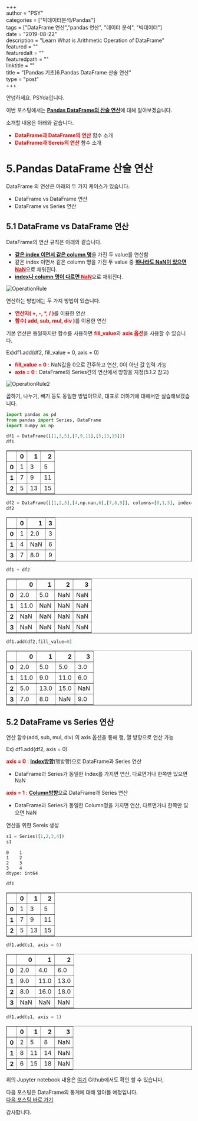 
+++  
author = "PSY"  
categories = ["빅데이터분석/Pandas"]  
tags = ["DataFrame 연산","pandas 연산", "데이터 분석", "빅데이터"]  
date = "2019-08-22"  
description = "Learn What is Arithmetic Operation of DataFrame"  
featured = ""  
featuredalt = ""  
featuredpath = ""  
linktitle = ""  
title = "[Pandas 기초]6.Pandas DataFrame 산술 연산"  
type = "post"  
+++  

안녕하세요. PSYda입니다.

이번 포스팅에서는 <strong><u>Pandas DataFrame의 산술 연산</u></strong>에 대해 알아보겠습니다.

소개할 내용은 아래와 같습니다.



<div id="summary">
<ul>
    <li><strong><span style = "color:red">DataFrame과 DataFrame의 연산</strong></span> 함수 소개</li>
    <li><strong><span style = "color:red">DataFrame과 Sereis의 연산</strong></span> 함수 소개</li>
      
</ul>  

</div>

# 5.Pandas DataFrame 산술 연산

DataFrame 의 연산은 아래의 두 가지 케이스가 있습니다.

- DataFrame vs DataFrame 연산
- DataFrame vs Series 연산

## 5.1 DataFrame vs DataFrame 연산

DataFrame의 연산 규칙은 아래와 같습니다.

- <strong><u>같은 index 이면서 같은 column 명</u></strong>을 가진 두 value를 연산함
- 같은 index 이면서 같은 column 명을 가진 두 value 중 <strong><u>하나라도 NaN이 있으면 <span style = "color:red">NaN</span></u></strong>으로 채워진다.
- <strong><u>index나 column 명이 다르면 <span style = "color:red">NaN</span></u></strong>으로 채워진다.
<div class = "CenterImg">
<img src = "/img/Pandas/OperationRule.jpg" alt="OperationRule" />
</div>

연산하는 방법에는 두 가지 방법이 있습니다.

- <strong><span style = "color:red">연산자( +, -, *, / )</span></strong>를 이용한 연산
- <strong><span style = "color:red">함수( add, sub, mul, div )</span></strong>를 이용한 연산 

기본 연산은 동일하지만 함수를 사용하면 <strong><span style = "color:red">fill_value</span></strong>와 <strong><span style = "color:red">axis 옵션</span></strong>을 사용할 수 있습니다.

Ex)<span class = "hlblock">df1.add(df2, fill_value = 0, axis = 0)</span>

- <strong><span style = "color:red">fill_value = 0</span></strong> : NaN값을 0으로 간주하고 연산, 0이 아닌 값 입력 가능
- <strong><span style = "color:red">axis = 0</span></strong> : DataFrame와 Series간의 연산에서 방향을 지정(5.1.2 참고)
<div class = "CenterImg">
<img src = "/img/Pandas/OperationRule2.jpg" alt="OperationRule2" />
</div>

곱하기, 나누기, 빼기 등도 동일한 방법이므로, 대표로 더하기에 대해서만 실습해보겠습니다.


```python
import pandas as pd
from pandas import Series, DataFrame
import numpy as np
```


```python
df1 = DataFrame([[1,3,5],[7,9,11],[5,13,15]])
df1
```




<div>
<style scoped>
    .dataframe tbody tr th:only-of-type {
        vertical-align: middle;
    }

    .dataframe tbody tr th {
        vertical-align: top;
    }

    .dataframe thead th {
        text-align: right;
    }
</style>
<table border="1" class="dataframe">
  <thead>
    <tr style="text-align: right;">
      <th></th>
      <th>0</th>
      <th>1</th>
      <th>2</th>
    </tr>
  </thead>
  <tbody>
    <tr>
      <th>0</th>
      <td>1</td>
      <td>3</td>
      <td>5</td>
    </tr>
    <tr>
      <th>1</th>
      <td>7</td>
      <td>9</td>
      <td>11</td>
    </tr>
    <tr>
      <th>2</th>
      <td>5</td>
      <td>13</td>
      <td>15</td>
    </tr>
  </tbody>
</table>
</div>




```python
df2 = DataFrame([[1,2,3],[4,np.nan,6],[7,8,9]], columns=[0,1,3], index=[0,1,3])
df2
```




<div>
<style scoped>
    .dataframe tbody tr th:only-of-type {
        vertical-align: middle;
    }

    .dataframe tbody tr th {
        vertical-align: top;
    }

    .dataframe thead th {
        text-align: right;
    }
</style>
<table border="1" class="dataframe">
  <thead>
    <tr style="text-align: right;">
      <th></th>
      <th>0</th>
      <th>1</th>
      <th>3</th>
    </tr>
  </thead>
  <tbody>
    <tr>
      <th>0</th>
      <td>1</td>
      <td>2.0</td>
      <td>3</td>
    </tr>
    <tr>
      <th>1</th>
      <td>4</td>
      <td>NaN</td>
      <td>6</td>
    </tr>
    <tr>
      <th>3</th>
      <td>7</td>
      <td>8.0</td>
      <td>9</td>
    </tr>
  </tbody>
</table>
</div>




```python
df1 + df2
```




<div>
<style scoped>
    .dataframe tbody tr th:only-of-type {
        vertical-align: middle;
    }

    .dataframe tbody tr th {
        vertical-align: top;
    }

    .dataframe thead th {
        text-align: right;
    }
</style>
<table border="1" class="dataframe">
  <thead>
    <tr style="text-align: right;">
      <th></th>
      <th>0</th>
      <th>1</th>
      <th>2</th>
      <th>3</th>
    </tr>
  </thead>
  <tbody>
    <tr>
      <th>0</th>
      <td>2.0</td>
      <td>5.0</td>
      <td>NaN</td>
      <td>NaN</td>
    </tr>
    <tr>
      <th>1</th>
      <td>11.0</td>
      <td>NaN</td>
      <td>NaN</td>
      <td>NaN</td>
    </tr>
    <tr>
      <th>2</th>
      <td>NaN</td>
      <td>NaN</td>
      <td>NaN</td>
      <td>NaN</td>
    </tr>
    <tr>
      <th>3</th>
      <td>NaN</td>
      <td>NaN</td>
      <td>NaN</td>
      <td>NaN</td>
    </tr>
  </tbody>
</table>
</div>




```python
df1.add(df2,fill_value=0)
```




<div>
<style scoped>
    .dataframe tbody tr th:only-of-type {
        vertical-align: middle;
    }

    .dataframe tbody tr th {
        vertical-align: top;
    }

    .dataframe thead th {
        text-align: right;
    }
</style>
<table border="1" class="dataframe">
  <thead>
    <tr style="text-align: right;">
      <th></th>
      <th>0</th>
      <th>1</th>
      <th>2</th>
      <th>3</th>
    </tr>
  </thead>
  <tbody>
    <tr>
      <th>0</th>
      <td>2.0</td>
      <td>5.0</td>
      <td>5.0</td>
      <td>3.0</td>
    </tr>
    <tr>
      <th>1</th>
      <td>11.0</td>
      <td>9.0</td>
      <td>11.0</td>
      <td>6.0</td>
    </tr>
    <tr>
      <th>2</th>
      <td>5.0</td>
      <td>13.0</td>
      <td>15.0</td>
      <td>NaN</td>
    </tr>
    <tr>
      <th>3</th>
      <td>7.0</td>
      <td>8.0</td>
      <td>NaN</td>
      <td>9.0</td>
    </tr>
  </tbody>
</table>
</div>



## 5.2 DataFrame vs Series 연산

연산 함수(add, sub, mul, div) 의 axis 옵션을 통해 행, 열 방향으로 연산 가능

Ex) df1.add(df2, axis = 0)

<strong><span style="color:red">axis = 0</span></strong> : <strong><u>Index방향</u></strong>(행방향)으로 DataFrame과 Series 연산

- DataFrame과 Series가 동일한 Index를 가지면 연산, 다르면거나 한쪽만 있으면 NaN

<strong><span style="color:red">axis = 1</span></strong> : <strong><u>Column방향</u></strong>으로 DataFrame과 Series 연산

- DataFrame과 Series가 동일한 Column명을 가지면 연산, 다르면거나 한쪽만 있으면 NaN

연산을 위한 Sereis 생성


```python
s1 = Series([1,2,3,4])
s1
```




    0    1
    1    2
    2    3
    3    4
    dtype: int64




```python
df1
```




<div>
<style scoped>
    .dataframe tbody tr th:only-of-type {
        vertical-align: middle;
    }

    .dataframe tbody tr th {
        vertical-align: top;
    }

    .dataframe thead th {
        text-align: right;
    }
</style>
<table border="1" class="dataframe">
  <thead>
    <tr style="text-align: right;">
      <th></th>
      <th>0</th>
      <th>1</th>
      <th>2</th>
    </tr>
  </thead>
  <tbody>
    <tr>
      <th>0</th>
      <td>1</td>
      <td>3</td>
      <td>5</td>
    </tr>
    <tr>
      <th>1</th>
      <td>7</td>
      <td>9</td>
      <td>11</td>
    </tr>
    <tr>
      <th>2</th>
      <td>5</td>
      <td>13</td>
      <td>15</td>
    </tr>
  </tbody>
</table>
</div>




```python
df1.add(s1, axis = 0)
```




<div>
<style scoped>
    .dataframe tbody tr th:only-of-type {
        vertical-align: middle;
    }

    .dataframe tbody tr th {
        vertical-align: top;
    }

    .dataframe thead th {
        text-align: right;
    }
</style>
<table border="1" class="dataframe">
  <thead>
    <tr style="text-align: right;">
      <th></th>
      <th>0</th>
      <th>1</th>
      <th>2</th>
    </tr>
  </thead>
  <tbody>
    <tr>
      <th>0</th>
      <td>2.0</td>
      <td>4.0</td>
      <td>6.0</td>
    </tr>
    <tr>
      <th>1</th>
      <td>9.0</td>
      <td>11.0</td>
      <td>13.0</td>
    </tr>
    <tr>
      <th>2</th>
      <td>8.0</td>
      <td>16.0</td>
      <td>18.0</td>
    </tr>
    <tr>
      <th>3</th>
      <td>NaN</td>
      <td>NaN</td>
      <td>NaN</td>
    </tr>
  </tbody>
</table>
</div>




```python
df1.add(s1, axis = 1)
```




<div>
<style scoped>
    .dataframe tbody tr th:only-of-type {
        vertical-align: middle;
    }

    .dataframe tbody tr th {
        vertical-align: top;
    }

    .dataframe thead th {
        text-align: right;
    }
</style>
<table border="1" class="dataframe">
  <thead>
    <tr style="text-align: right;">
      <th></th>
      <th>0</th>
      <th>1</th>
      <th>2</th>
      <th>3</th>
    </tr>
  </thead>
  <tbody>
    <tr>
      <th>0</th>
      <td>2</td>
      <td>5</td>
      <td>8</td>
      <td>NaN</td>
    </tr>
    <tr>
      <th>1</th>
      <td>8</td>
      <td>11</td>
      <td>14</td>
      <td>NaN</td>
    </tr>
    <tr>
      <th>2</th>
      <td>6</td>
      <td>15</td>
      <td>18</td>
      <td>NaN</td>
    </tr>
  </tbody>
</table>
</div>



위의 Jupyter notebook 내용은 [여기](https://github.com/psyssai/PandasBasic/blob/master/PandasBasic_5_DataFrame_ArithmeticOperation.ipynb) Github에서도 확인 할 수 있습니다,

다음 포스팅은 DataFrame의 통계에 대해 알아볼 예정입니다.  
[다음 포스팅 바로 가기](https://psyssai.github.io/blog/bigdata/pandas/7_dataframe_statistic)  


감사합니다.





```python

```
